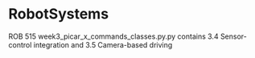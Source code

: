 # RobotSystems
ROB 515 
week3_picar_x_commands_classes.py.py contains 3.4 Sensor-control integration and 3.5 Camera-based driving

